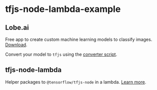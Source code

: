 # tfjs-node-lambda-example

## Lobe.ai

Free app to create custom machine learning models to classify images. [Download](https://lobe.ai/).

Convert your model to `tfjs` using the [converter script](https://github.com/mbeissinger/tfjs-converter).

## tfjs-node-lambda

Helper packages to `@tensorflow/tfjs-node` in a lambda. [Learn more](https://www.npmjs.com/package/tfjs-node-lambda).
